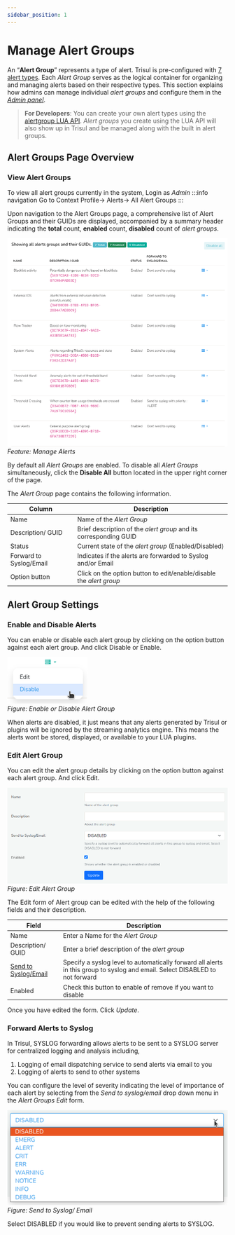 ```yaml
---
sidebar_position: 1
---
```


# Manage Alert Groups

An “**Alert Group**” represents a type of alert. Trisul is pre-configured with [7 alert types](/docs/ug/alerts/#types-of-alerts-in-trisul). Each *Alert Group* serves as the logical container for organizing and managing alerts based on their respective types. This section explains how admins can manage individual *alert groups* and configure them in the [*Admin panel*](/docs/ug/ui/adminlayout).


> **For Developers**: You can create your own alert types using the [alertgroup LUA API](/docs/lua/alert_group). *Alert groups* you create using the LUA API will also show up in Trisul and be managed along with the built in alert groups.

## Alert Groups Page Overview

### View Alert Groups

To view all alert groups currently in the system, Login as *Admin*
:::info navigation
Go to Context Profile-> Alerts-> All Alert Groups
:::

Upon navigation to the Alert Groups page, a comprehensive list of Alert Groups and their GUIDs are displayed, accompanied by a summary header indicating the **total** count, **enabled** count, **disabled** count of *alert groups*. 

![](image/managealerts.png)
*Feature: Manage Alerts*

By default all *Alert Groups* are enabled. To disable all *Alert Groups* simultaneously, click the **Disable All** button located in the upper right corner of the page. 

The *Alert Group* page contains the following information.

| Column                      | Description                                                         |
|-----------------------------|---------------------------------------------------------------------|
| Name                        | Name of the *Alert Group*                                           |
| Description/ GUID           | Brief description of the *alert group* and its corresponding GUID   |
| Status                      | Current state of the *alert group* (Enabled/Disabled)               |
| Forward to Syslog/Email     | Indicates if the alerts are forwarded to Syslog and/or Email        |
| Option button               | Click on the option button to edit/enable/disable the *alert group* |

## Alert Group Settings

### Enable and Disable Alerts

You can enable or disable each alert group by clicking on the option button against each alert group. And click Disable or Enable. 

![](image/enableordisable_alertgroup.png)  
*Figure: Enable or Disable Alert Group*

When alerts are disabled, it just means that any alerts generated by 
Trisul or plugins will be ignored by the streaming analytics engine. 
This means the alerts wont be stored, displayed, or available to your LUA plugins.

### Edit Alert Group

You can edit the alert group details by clicking on the option button against each alert group. And click Edit.

![](image/editalertgroup.png)  
*Figure: Edit Alert Group*

The Edit form of Alert group can be edited with the help of the following fields and their description.

| Field                                                                  | Description                        |
|------------------------------------------------------------------------|------------------------------------|
| Name                                                                   | Enter a Name for the *Alert Group* |
| Description/ GUID                                                      | Enter a brief description of the *alert group*                                                                                                        |
| [Send to Syslog/Email](/docs/ug/alerts/manage#forward-alerts-to-syslog)| Specify a syslog level to automatically forward all alerts in this group to syslog and email. Select DISABLED to not forward                           |
| Enabled                                                                | Check this button to enable of remove if you want to disable                                                                                            |

Once you have edited the form. Click *Update*.
 

### Forward Alerts to Syslog

In Trisul, SYSLOG forwarding allows alerts to be sent to a SYSLOG server for centralized logging and analysis including,

1. Logging of email dispatching service to send alerts via email to you
2. Logging of alerts to send to other systems

You can configure the level of severity indicating the level of importance of each alert by selecting from the *Send to syslog/email* drop down menu in the *Alert Groups Edit* form.

![](image/sendtosyslogemail.png)  
*Figure: Send to Syslog/ Email*

Select DISABLED if you would like to prevent sending alerts to SYSLOG.